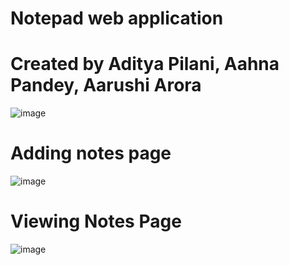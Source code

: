# Notepad web application
# Created by Aditya Pilani, Aahna Pandey, Aarushi Arora
![image](https://github.com/ADITYA310802/Notepad/assets/72961869/83d7aeeb-5f74-47b9-be4e-9a064e4f3818)
# Adding notes page
![image](https://github.com/ADITYA310802/Notepad/assets/72961869/adcb4cb5-a8c7-45df-b76d-6fec70448b38)
# Viewing Notes Page
![image](https://github.com/ADITYA310802/Notepad/assets/72961869/be6533be-38d5-444f-88b1-1c2e0519fbea)
